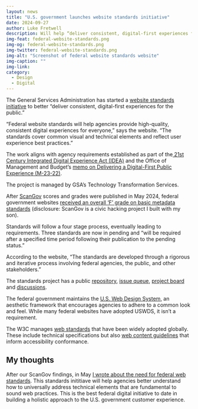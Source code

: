 ```yaml
---
layout: news
title: "U.S. government launches website standards initiative"
date: 2024-09-27
author: Luke Fretwell
description: Will help “deliver consistent, digital-first experiences for the public."
img-feat: federal-website-standards.png
img-og: federal-website-standards.png
img-twitter: federal-website-standards.png
img-alt: "Screenshot of federal website standards website"
img-caption: ""
img-link: 
category:
  - Design
  - Digital
---
```


The General Services Administration has started a [website standards initiative](https://standards.digital.gov/) to better “deliver consistent, digital-first experiences for the public.”

“Federal website standards will help agencies provide high-quality, consistent digital experiences for everyone,” says the website. “The standards cover common visual and technical elements and reflect user experience best practices.”

The work aligns with agency requirements established as part of the[ 21st Century Integrated Digital Experience Act (IDEA)](https://www.congress.gov/bill/115th-congress/house-bill/5759/text) and the Office of Management and Budget’s [memo on Delivering a Digital-First Public Experience (M-23-22)](https://www.whitehouse.gov/omb/management/ofcio/delivering-a-digital-first-public-experience/).

The project is managed by GSA’s Technology Transformation Services.

After [ScanGov](https://scangov.org) scores and grades were published in May 2024, federal government websites [received an overall ‘F’ grade on basic metadata standards](https://fedscoop.com/on-some-basic-metadata-practices-us-government-gets-an-f-per-new-online-tracker/) (disclosure: ScanGov is a civic hacking project I built with my son).

Standards will follow a four stage process, eventually leading to requirements. Three standards are now in pending and “will be required after a specified time period following their publication to the pending status.”

According to the website, “The standards are developed through a rigorous and iterative process involving federal agencies, the public, and other stakeholders.”

The standards project has a public [repository](https://github.com/GSA-TTS/federal-website-standards), [issue queue](https://github.com/GSA-TTS/federal-website-standards/issues), [project board](https://github.com/orgs/GSA-TTS/projects/48/views/1?filterQuery=label%3A%22Potential+standard%22) and [discussions](https://github.com/GSA-TTS/federal-website-standards/discussions).

The federal government maintains the [U.S. Web Design System](https://designsystem.digital.gov/), an aesthetic framework that encourages agencies to adhere to a common look and feel. While many federal websites have adopted USWDS, it isn’t a requirement.

The W3C manages [web standards](https://www.w3.org/standards/) that have been widely adopted globally. These include technical specifications but also [web content guidelines](https://www.w3.org/WAI/standards-guidelines/wcag/) that inform accessibility conformance.

## My thoughts

After our ScanGov findings, in May [I wrote about the need for federal web standards](https://govfresh.com/thoughts/code-is-digital-service-and-law). This standards inititiave will help agencies better understand how to universally address technical elements that are fundamental to sound web practices. This is the best federal digital initiative to date in building a holistic approach to the U.S. government customer experience.
